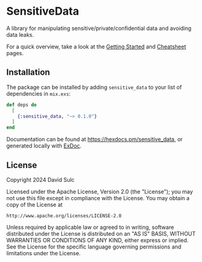 # SensitiveData

A library for manipulating sensitive/private/confidential data and avoiding
data leaks.

For a quick overview, take a look at the [Getting Started](getting_started.html)
and [Cheatsheet](cheatsheet.html) pages.

## Installation

The package can be installed by adding `sensitive_data` to your list of
dependencies in `mix.exs`:

```elixir
def deps do
  [
    {:sensitive_data, "~> 0.1.0"}
  ]
end
```

Documentation can be found at <https://hexdocs.pm/sensitive_data>, or
generated locally with [ExDoc](https://github.com/elixir-lang/ex_doc).

## License

Copyright 2024 David Sulc

Licensed under the Apache License, Version 2.0 (the "License");
you may not use this file except in compliance with the License.
You may obtain a copy of the License at

    http://www.apache.org/licenses/LICENSE-2.0

Unless required by applicable law or agreed to in writing, software
distributed under the License is distributed on an "AS IS" BASIS,
WITHOUT WARRANTIES OR CONDITIONS OF ANY KIND, either express or implied.
See the License for the specific language governing permissions and
limitations under the License.